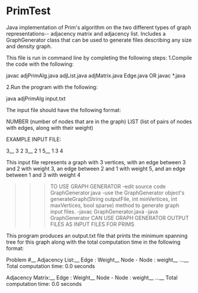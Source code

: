 # PrimTest

Java implementation of Prim's algorithm on the two different types of graph representations-- adjacency matrix and adjacency list.
Includes a GraphGenerator class that can be used to generate files describing any size and density graph.

This file is run in command line by completing the following steps:
1.Compile the code with the following:

javac adjPrimAlg.java adjList.java adjMatrix.java Edge.java
OR
javac *.java

2.Run the program with the following:

java adjPrimAlg input.txt

The input file should have the following format:

NUMBER (number of nodes that are in the graph) 
LIST (list of pairs of nodes with edges, along with their weight)

EXAMPLE INPUT FILE:

3__
3 2 3__
2 1 5__
1 3 4

This input file represents a graph with 3 vertices, with an edge between 3 and 2 with weight 3, an edge between 2 and 1 with weight 5, and an edge between 1 and 3 with weight 4

>>> TO USE GRAPH GENERATOR
    -edit source code GraphGenerator.java
    -use the GraphGenerator object's generateGraph(String outputFile, int minVertices, int maxVertices, bool sparse) method to generate graph input files.
    -javac GraphGenerator.java
    -java GraphGenerator
>>> CAN USE GRAPH GENERATOR OUTPUT FILES AS INPUT FILES FOR PRIMS

This program produces an output.txt file that prints the minimum spanning tree for this graph along with the total computation time in the following format:

Problem #__
Adjacency List:__
Edge : Weight__
Node - Node : weight__
...__
Total computation time: 0.0 seconds

Adjacency Matrix:__
Edge : Weight__
Node - Node : weight__
...__
Total computation time: 0.0 seconds

